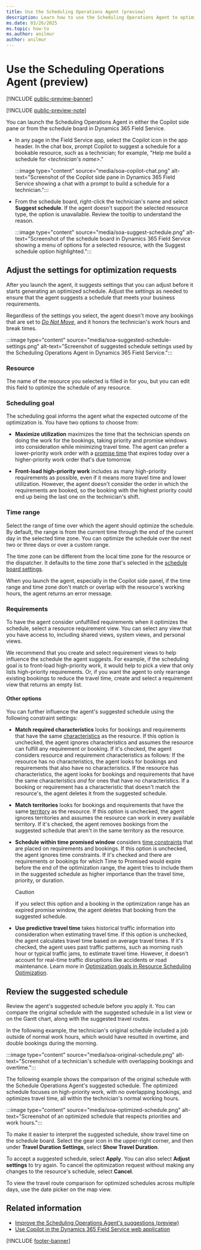 ```yaml
---
title: Use the Scheduling Operations Agent (preview)
description: Learn how to use the Scheduling Operations Agent to optimize a technician's schedule in Dynamics 365 Field Service.
ms.date: 03/26/2025
ms.topic: how-to
ms.author: anilmur
author: anilmur
---
```


# Use the Scheduling Operations Agent (preview)

[!INCLUDE [public-preview-banner](../includes/public-preview-banner.md)]

[!INCLUDE [public-preview-note](../includes/public-preview-note.md)]

You can launch the Scheduling Operations Agent in either the Copilot side pane or from the schedule board in Dynamics 365 Field Service.

- In any page in the Field Service app, select the Copilot icon in the app header. In the chat box, prompt Copilot to suggest a schedule for a bookable resource, such as a technician; for example, "Help me build a schedule for *<technician's name>*."

   :::image type="content" source="media/soa-copilot-chat.png" alt-text="Screenshot of the Copilot side pane in Dynamics 365 Field Service showing a chat with a prompt to build a schedule for a technician.":::

- From the schedule board, right-click the technician's name and select **Suggest schedule**. If the agent doesn't support the selected resource type, the option is unavailable. Review the tooltip to understand the reason.

   :::image type="content" source="media/soa-suggest-schedule.png" alt-text="Screenshot of the schedule board in Dynamics 365 Field Service showing a menu of options for a selected resource, with the Suggest schedule option highlighted.":::

## Adjust the settings for optimization requests

After you launch the agent, it suggests settings that you can adjust before it starts generating an optimized schedule. Adjust the settings as needed to ensure that the agent suggests a schedule that meets your business requirements.

Regardless of the settings you select, the agent doesn't move any bookings that are set to [*Do Not Move*](soa-setup.md#select-an-optimization-method-for-booking-statuses), and it honors the technician's work hours and break times.

:::image type="content" source="media/soa-suggested-schedule-settings.png" alt-text="Screenshot of suggested schedule settings used by the Scheduling Operations Agent in Dynamics 365 Field Service.":::

### Resource

The name of the resource you selected is filled in for you, but you can edit this field to optimize the schedule of any resource.

### Scheduling goal

The scheduling goal informs the agent what the expected outcome of the optimization is. You have two options to choose from:

- **Maximize utilization** maximizes the time that the technician spends on doing the work for the bookings, taking priority and promise windows into consideration while minimizing travel time. The agent can prefer a lower-priority work order with a [promise time](schedule-time-constraints.md) that expires today over a higher-priority work order that's due tomorrow.

- **Front-load high-priority work** includes as many high-priority requirements as possible, even if it means more travel time and lower utilization. However, the agent doesn't consider the order in which the requirements are booked, so the booking with the highest priority could end up being the last one on the technician's shift.

### Time range

Select the range of time over which the agent should optimize the schedule. By default, the range is from the current time through the end of the current day in the selected time zone. You can optimize the schedule over the next two or three days or over a custom range.

The time zone can be different from the local time zone for the resource or the dispatcher. It defaults to the time zone that's selected in the [schedule board settings](schedule-board-tab-settings.md).

When you launch the agent, especially in the Copilot side panel, if the time range and time zone don't match or overlap with the resource's working hours, the agent returns an error message.

### Requirements

To have the agent consider unfulfilled requirements when it optimizes the schedule, select a resource requirement view. You can select any view that you have access to, including shared views, system views, and personal views.

We recommend that you create and select requirement views to help influence the schedule the agent suggests. For example, if the scheduling goal is to front-load high-priority work, it would help to pick a view that only lists high-priority requirements. Or, if you want the agent to only rearrange existing bookings to reduce the travel time, create and select a requirement view that returns an empty list.

#### Other options

You can further influence the agent's suggested schedule using the following constraint settings:

- **Match required characteristics** looks for bookings and requirements that have the same [characteristics](set-up-characteristics.md) as the resource. If this option is unchecked, the agent ignores characteristics and assumes the resource can fulfill any requirement or booking. If it's checked, the agent considers resource and requirement characteristics as follows: If the resource has no characteristics, the agent looks for bookings and requirements that also have no characteristics. If the resource has characteristics, the agent looks for bookings and requirements that have the same characteristics *and* for ones that have no characteristics. If a booking or requirement has a characteristic that doesn't match the resource's, the agent deletes it from the suggested schedule.

- **Match territories** looks for bookings and requirements that have the same [territory](set-up-territories.md) as the resource. If this option is unchecked, the agent ignores territories and assumes the resource can work in every available territory. If it's checked, the agent removes bookings from the suggested schedule that aren't in the same territory as the resource.

- **Schedule within time promised window** considers [time constraints](schedule-time-constraints.md) that are placed on requirements and bookings. If this option is unchecked, the agent ignores time constraints. If it's checked and there are requirements or bookings for which Time to Promised would expire before the end of the optimization range, the agent tries to include them in the suggested schedule as higher importance than the travel time, priority, or duration.

    > [!CAUTION]
    > If you select this option and a booking in the optimization range has an expired promise window, the agent deletes that booking from the suggested schedule.

- **Use predictive travel time** takes historical traffic information into consideration when estimating travel time. If this option is unchecked, the agent calculates travel time based on average travel times. If it's checked, the agent uses past traffic patterns, such as morning rush hour or typical traffic jams, to estimate travel time. However, it doesn't account for real-time traffic disruptions like accidents or road maintenance. Learn more in [Optimization goals in Resource Scheduling Optimization](rso-optimization-goal.md).

## Review the suggested schedule

Review the agent's suggested schedule before you apply it. You can compare the original schedule with the suggested schedule in a list view or on the Gantt chart, along with the suggested travel routes.

In the following example, the technician's original schedule included a job outside of normal work hours, which would have resulted in overtime, and double bookings during the morning.

:::image type="content" source="media/soa-original-schedule.png" alt-text="Screenshot of a technician's schedule with overlapping bookings and overtime.":::

The following example shows the comparison of the original schedule with the Schedule Operations Agent's suggested schedule. The optimized schedule focuses on high-priority work, with no overlapping bookings, and optimizes travel time, all within the technician's normal working hours.

:::image type="content" source="media/soa-optimized-schedule.png" alt-text="Screenshot of an optimized schedule that respects priorities and work hours.":::

To make it easier to interpret the suggested schedule, show travel time on the schedule board. Select the gear icon in the upper-right corner, and then under **Travel Duration Settings**, select **Show Travel Duration**.

To accept a suggested schedule, select **Apply**. You can also select **Adjust settings** to try again. To cancel the optimization request without making any changes to the resource's schedule, select **Cancel**.

To view the travel route comparison for optimized schedules across multiple days, use the date picker on the map view.

## Related information

- [Improve the Scheduling Operations Agent's suggestions (preview)](soa-tips.md)
- [Use Copilot in the Dynamics 365 Field Service web application](copilot-side-pane.md)

[!INCLUDE [footer-banner](../includes/footer-banner.md)]

